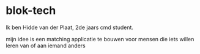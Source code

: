 # blok-tech
Ik ben Hidde van der Plaat, 2de jaars cmd student.

mijn idee is een matching applicatie te bouwen voor mensen die iets willen leren van of aan iemand anders
